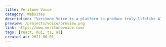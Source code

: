 ```yaml
---
title: Veritone Voice
category: Websites
description: "Veritone Voice is a platform to produce truly lifelike AI voices at an unmatched speed and scale. Create content on demand using text-to-speech or speech-to-speech input. I worked on the front-end of the site, creating new components and integrating the back-end."
preview: /projects/voice/preview.png
link: https://www.veritonevoice.com/
tags: [react, mui, ts, ai]
created_at: 2021-06-01
---
```

